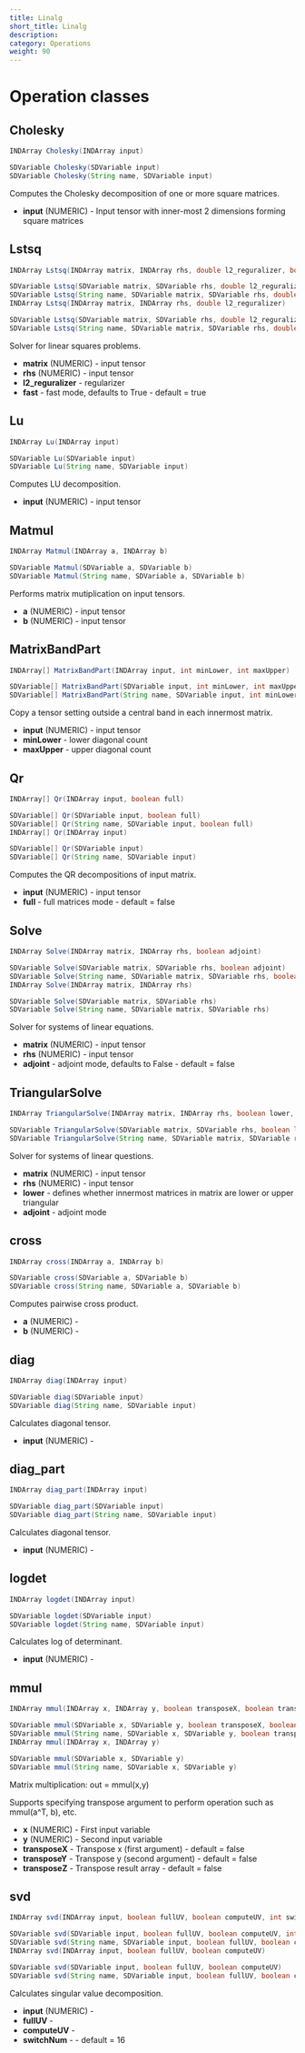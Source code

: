 ```yaml
---
title: Linalg
short_title: Linalg
description: 
category: Operations
weight: 90
---
```

# Operation classes
## Cholesky
```JAVA
INDArray Cholesky(INDArray input)

SDVariable Cholesky(SDVariable input)
SDVariable Cholesky(String name, SDVariable input)
```
Computes the Cholesky decomposition of one or more square matrices.

* **input**  (NUMERIC) - Input tensor with inner-most 2 dimensions forming square matrices

## Lstsq
```JAVA
INDArray Lstsq(INDArray matrix, INDArray rhs, double l2_reguralizer, boolean fast)

SDVariable Lstsq(SDVariable matrix, SDVariable rhs, double l2_reguralizer, boolean fast)
SDVariable Lstsq(String name, SDVariable matrix, SDVariable rhs, double l2_reguralizer, boolean fast)
INDArray Lstsq(INDArray matrix, INDArray rhs, double l2_reguralizer)

SDVariable Lstsq(SDVariable matrix, SDVariable rhs, double l2_reguralizer)
SDVariable Lstsq(String name, SDVariable matrix, SDVariable rhs, double l2_reguralizer)
```
Solver for linear squares problems.

* **matrix**  (NUMERIC) - input tensor
* **rhs**  (NUMERIC) - input tensor
* **l2_reguralizer** - regularizer
* **fast** - fast mode, defaults to True - default = true

## Lu
```JAVA
INDArray Lu(INDArray input)

SDVariable Lu(SDVariable input)
SDVariable Lu(String name, SDVariable input)
```
Computes LU decomposition.

* **input**  (NUMERIC) - input tensor

## Matmul
```JAVA
INDArray Matmul(INDArray a, INDArray b)

SDVariable Matmul(SDVariable a, SDVariable b)
SDVariable Matmul(String name, SDVariable a, SDVariable b)
```
Performs matrix mutiplication on input tensors.

* **a**  (NUMERIC) - input tensor
* **b**  (NUMERIC) - input tensor

## MatrixBandPart
```JAVA
INDArray[] MatrixBandPart(INDArray input, int minLower, int maxUpper)

SDVariable[] MatrixBandPart(SDVariable input, int minLower, int maxUpper)
SDVariable[] MatrixBandPart(String name, SDVariable input, int minLower, int maxUpper)
```
Copy a tensor setting outside a central band in each innermost matrix.

* **input**  (NUMERIC) - input tensor
* **minLower** - lower diagonal count
* **maxUpper** - upper diagonal count

## Qr
```JAVA
INDArray[] Qr(INDArray input, boolean full)

SDVariable[] Qr(SDVariable input, boolean full)
SDVariable[] Qr(String name, SDVariable input, boolean full)
INDArray[] Qr(INDArray input)

SDVariable[] Qr(SDVariable input)
SDVariable[] Qr(String name, SDVariable input)
```
Computes the QR decompositions of input matrix.

* **input**  (NUMERIC) - input tensor
* **full** - full matrices mode - default = false

## Solve
```JAVA
INDArray Solve(INDArray matrix, INDArray rhs, boolean adjoint)

SDVariable Solve(SDVariable matrix, SDVariable rhs, boolean adjoint)
SDVariable Solve(String name, SDVariable matrix, SDVariable rhs, boolean adjoint)
INDArray Solve(INDArray matrix, INDArray rhs)

SDVariable Solve(SDVariable matrix, SDVariable rhs)
SDVariable Solve(String name, SDVariable matrix, SDVariable rhs)
```
Solver for systems of linear equations.

* **matrix**  (NUMERIC) - input tensor
* **rhs**  (NUMERIC) - input tensor
* **adjoint** - adjoint mode, defaults to False - default = false

## TriangularSolve
```JAVA
INDArray TriangularSolve(INDArray matrix, INDArray rhs, boolean lower, boolean adjoint)

SDVariable TriangularSolve(SDVariable matrix, SDVariable rhs, boolean lower, boolean adjoint)
SDVariable TriangularSolve(String name, SDVariable matrix, SDVariable rhs, boolean lower, boolean adjoint)
```
Solver for systems of linear questions.

* **matrix**  (NUMERIC) - input tensor
* **rhs**  (NUMERIC) - input tensor
* **lower** - defines whether innermost matrices in matrix are lower or upper triangular
* **adjoint** - adjoint mode

## cross
```JAVA
INDArray cross(INDArray a, INDArray b)

SDVariable cross(SDVariable a, SDVariable b)
SDVariable cross(String name, SDVariable a, SDVariable b)
```
Computes pairwise cross product.

* **a**  (NUMERIC) - 
* **b**  (NUMERIC) - 

## diag
```JAVA
INDArray diag(INDArray input)

SDVariable diag(SDVariable input)
SDVariable diag(String name, SDVariable input)
```
Calculates diagonal tensor.

* **input**  (NUMERIC) - 

## diag_part
```JAVA
INDArray diag_part(INDArray input)

SDVariable diag_part(SDVariable input)
SDVariable diag_part(String name, SDVariable input)
```
Calculates diagonal tensor.

* **input**  (NUMERIC) - 

## logdet
```JAVA
INDArray logdet(INDArray input)

SDVariable logdet(SDVariable input)
SDVariable logdet(String name, SDVariable input)
```
Calculates log of determinant.

* **input**  (NUMERIC) - 

## mmul
```JAVA
INDArray mmul(INDArray x, INDArray y, boolean transposeX, boolean transposeY, boolean transposeZ)

SDVariable mmul(SDVariable x, SDVariable y, boolean transposeX, boolean transposeY, boolean transposeZ)
SDVariable mmul(String name, SDVariable x, SDVariable y, boolean transposeX, boolean transposeY, boolean transposeZ)
INDArray mmul(INDArray x, INDArray y)

SDVariable mmul(SDVariable x, SDVariable y)
SDVariable mmul(String name, SDVariable x, SDVariable y)
```
Matrix multiplication: out = mmul(x,y)

Supports specifying transpose argument to perform operation such as mmul(a^T, b), etc.

* **x**  (NUMERIC) - First input variable
* **y**  (NUMERIC) - Second input variable
* **transposeX** - Transpose x (first argument) - default = false
* **transposeY** - Transpose y (second argument) - default = false
* **transposeZ** - Transpose result array - default = false

## svd
```JAVA
INDArray svd(INDArray input, boolean fullUV, boolean computeUV, int switchNum)

SDVariable svd(SDVariable input, boolean fullUV, boolean computeUV, int switchNum)
SDVariable svd(String name, SDVariable input, boolean fullUV, boolean computeUV, int switchNum)
INDArray svd(INDArray input, boolean fullUV, boolean computeUV)

SDVariable svd(SDVariable input, boolean fullUV, boolean computeUV)
SDVariable svd(String name, SDVariable input, boolean fullUV, boolean computeUV)
```
Calculates singular value decomposition.

* **input**  (NUMERIC) - 
* **fullUV** - 
* **computeUV** - 
* **switchNum** -  - default = 16

